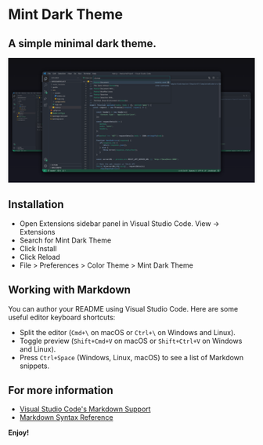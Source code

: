 # Mint Dark Theme

## A simple minimal dark theme.

![Mint Dark Snippet](MintDarkSnippet.png "Mint Dark Snippet")

## Installation

- Open Extensions sidebar panel in Visual Studio Code. View → Extensions
- Search for Mint Dark Theme
- Click Install
- Click Reload
- File > Preferences > Color Theme > Mint Dark Theme

## Working with Markdown

You can author your README using Visual Studio Code. Here are some useful editor keyboard shortcuts:

- Split the editor (`Cmd+\` on macOS or `Ctrl+\` on Windows and Linux).
- Toggle preview (`Shift+Cmd+V` on macOS or `Shift+Ctrl+V` on Windows and Linux).
- Press `Ctrl+Space` (Windows, Linux, macOS) to see a list of Markdown snippets.

## For more information

- [Visual Studio Code's Markdown Support](http://code.visualstudio.com/docs/languages/markdown)
- [Markdown Syntax Reference](https://help.github.com/articles/markdown-basics/)

**Enjoy!**
